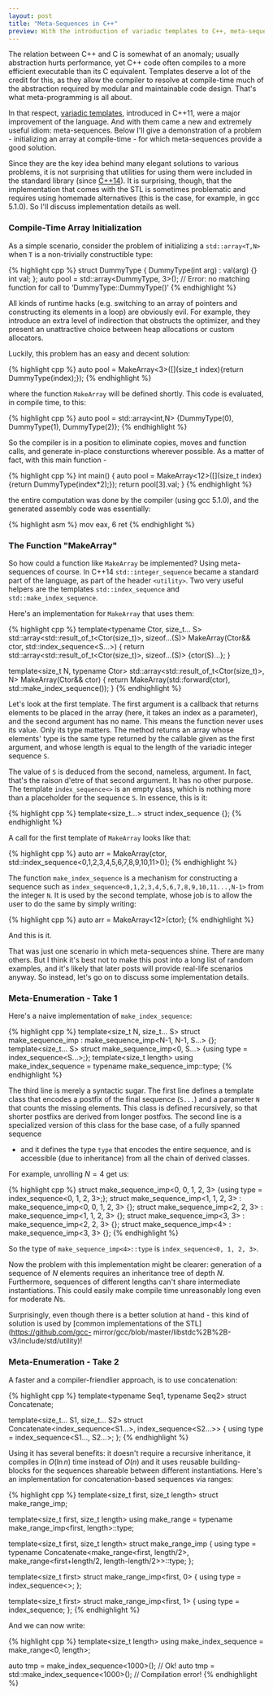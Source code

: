 ```yaml
---
layout: post
title: "Meta-Sequences in C++"
preview: With the introduction of variadic templates to C++, meta-sequences became a central idiom in meta-programming. The standard implementation is not always the best choice.
--- 
```


The relation between C++ and C is somewhat of an anomaly; usually abstraction
hurts performance, yet C++ code often compiles to a more efficient executable
than its C equivalent. Templates deserve a lot of the credit for this, as they
allow the compiler to resolve at compile-time much of the abstraction required
by modular and maintainable code design. That's what meta-programming is all
about.

In that respect, [variadic
templates](http://en.cppreference.com/w/cpp/language/parameter_pack), introduced
in C++11, were a major improvement of the language. And with them came a new and
extremely useful idiom: meta-sequences. Below I'll give a demonstration of a
problem - initializing an array at compile-time - for which meta-sequences
provide a good solution.

Since they are the key idea behind many elegant solutions to various problems,
it is not surprising that utilities for using them were included in the
standard library (since [C++14](http://en.cppreference.com/w/cpp/utility)). It
is surprising, though, that the implementation that comes with the STL is sometimes
problematic and requires using homemade alternatives (this is the case, for
example, in gcc 5.1.0). So I'll discuss implementation details as well. 
 
### Compile-Time Array Initialization 
 
As a simple scenario, consider the problem of initializing a
```std::array<T,N>``` when ```T``` is a non-trivially constructible type:

{% highlight cpp %}
struct DummyType
{
    DummyType(int arg) : val(arg) {}
    int val;
};
auto pool = std::array<DummyType, 3>(); // Error: no matching function for call to ‘DummyType::DummyType()’
{% endhighlight %}

All kinds of runtime hacks (e.g. switching to an array of pointers and
constructing its elements in a loop) are obviously evil. For example, they
introduce an extra level of indirection that obstructs the optimizer, and they
present an unattractive choice between heap allocations or custom
allocators.

Luckily, this problem has an easy and decent solution:

{% highlight cpp %}
auto pool = MakeArray<3>([](size_t index){return DummyType(index);});
{% endhighlight %}

where the function ```MakeArray``` will be defined shortly. This code is
evaluated, in compile time, to this:

{% highlight cpp %}
auto pool = std::array<int,N> {DummyType(0), DummyType(1), DummyType(2)};
{% endhighlight %}

So the compiler is in a position to eliminate copies, moves and function calls,
and generate in-place consturctions wherever possible. As a matter of fact, with
this main function -

{% highlight cpp %}
int main()
{
   auto pool = MakeArray<12>([](size_t index){return DummyType(index*2);});
   return pool[3].val;
}
{% endhighlight %}

the entire computation was done by the compiler (using gcc 5.1.0), and the
generated assembly code was essentially:

{% highlight asm %}
mov     eax, 6
ret
{% endhighlight %}
 
### The Function "MakeArray" 
 
So how could a function like ```MakeArray``` be implemented? Using meta-
sequences of course. In C++14 ```std::integer_sequence``` became a standard part
of the language, as part of the header ```<utility>```. Two very useful helpers
are the templates ```std::index_sequence``` and ```std::make_index_sequence```.

Here's an implementation for ```MakeArray``` that uses them:

{% highlight cpp %}
template<typename Ctor, size_t... S>
std::array<std::result_of_t<Ctor(size_t)>, sizeof...(S)> MakeArray(Ctor&& ctor, std::index_sequence<S...>)
{
   return std::array<std::result_of_t<Ctor(size_t)>, sizeof...(S)> {ctor(S)...};
}

template<size_t N, typename Ctor>
std::array<std::result_of_t<Ctor(size_t)>, N> MakeArray(Ctor&& ctor)
{
   return MakeArray(std::forward<Ctor>(ctor), std::make_index_sequence<N>());
}
{% endhighlight %}

Let's look at the first template. The first argument is a callback that
returns elements to be placed in the array (here, it takes an
index as a parameter), and the second argument has no name. This means the
function never uses its value. Only its type matters. The method returns an
array whose elements' type is the same type returned by the callable given as
the first argument, and whose length is equal to the length of the variadic
integer sequence ```S```.

The value of ```S``` is deduced from the second, nameless, argument. In fact,
that's the raison d'etre of that second argument. It has no other purpose. The
template ```index_sequence<>``` is an empty class, which is nothing more than a
placeholder for the sequence ```S```.  In essence, this is it:

{% highlight cpp %}
template<size_t...> struct index_sequence {};
{% endhighlight %}

A call for the first template of ```MakeArray``` looks like that:

{% highlight cpp %}
auto arr = MakeArray(ctor, std::index_sequence<0,1,2,3,4,5,6,7,8,9,10,11>());
{% endhighlight %}

The function ```make_index_sequence``` is a mechanism for constructing a
sequence such as ```index_sequence<0,1,2,3,4,5,6,7,8,9,10,11...,N-1>``` from the
integer ```N```. It is used by the second template, whose job is to allow the
user to do the same by simply writing:

{% highlight cpp %}
auto arr = MakeArray<12>(ctor);
{% endhighlight %}

And this is it.

That was just one scenario in which meta-sequences shine. There are many others.
But I think it's best not to make this post into a long list of random examples,
and it's likely that later posts will provide real-life scenarios anyway. So
instead, let's go on to discuss some implementation details. 
 
### Meta-Enumeration - Take 1 
 
Here's a naive implementation of ```make_index_sequence```:

{% highlight cpp %}
template<size_t N, size_t... S> struct make_sequence_imp : make_sequence_imp<N-1, N-1, S...> {};
template<size_t... S> struct make_sequence_imp<0, S...> {using type = index_sequence<S...>;};
template<size_t length> using make_index_sequence = typename make_sequence_imp<length>::type;
{% endhighlight %}

The third line is merely a syntactic sugar. The first line defines a template
class that encodes a postfix of the final sequence (```S...```) and a parameter
```N``` that counts the missing elements. This class is defined recursively, so that
shorter postfixs are derived from longer postfixs. The second line is a
specialized version of this class for the base case, of a fully spanned sequence
- and it defines the type ```type``` that encodes the entire sequence, and is
accessible (due to inheritance) from all the chain of derived classes.

For example, unrolling $N=4$ get us:

{% highlight cpp %}
struct make_sequence_imp<0, 0, 1, 2, 3> {using type = index_sequence<0, 1, 2, 3>;};
struct make_sequence_imp<1, 1, 2, 3> : make_sequence_imp<0, 0, 1, 2, 3> {};
struct make_sequence_imp<2, 2, 3> : make_sequence_imp<1, 1, 2, 3> {};
struct make_sequence_imp<3, 3> : make_sequence_imp<2, 2, 3> {};
struct make_sequence_imp<4> : make_sequence_imp<3, 3> {};
{% endhighlight %}

So the type of ```make_sequence_imp<4>::type``` is ```index_sequence<0, 1, 2, 3>```.

Now the problem with this implementation might be clearer: generation of a
sequence of $N$ elements requires an inheritance tree of depth $N$. Furthermore,
sequences of different lengths can't share intermediate instantiations. This
could easily make compile time unreasonably long even for moderate $N$s.

Surprisingly, even though there is a better solution at hand - this kind of
solution is used by [common implementations of the STL](https://github.com/gcc-
mirror/gcc/blob/master/libstdc%2B%2B-v3/include/std/utility)! 
 
### Meta-Enumeration - Take 2

A faster and a compiler-friendlier approach, is to use concatenation:

{% highlight cpp %}
template<typename Seq1, typename Seq2> struct Concatenate;

template<size_t... S1, size_t... S2>
struct Concatenate<index_sequence<S1...>, index_sequence<S2...>> {
    using type = index_sequence<S1..., S2...>;
};
{% endhighlight %}

Using it has several benefits: it doesn't require a recursive inheritance, it
compiles in $O(\ln n)$ time instead of $O(n)$ and it uses reusable building-
blocks for the sequences shareable between different instantiations. Here's an
implementation for concatenation-based sequences via ranges:


{% highlight cpp %}
template<size_t first, size_t length>
struct make_range_imp;

template<size_t first, size_t length>
using make_range = typename make_range_imp<first, length>::type;

template<size_t first, size_t length>
struct make_range_imp {
   using type = typename Concatenate<make_range<first, length/2>,
make_range<first+length/2, length-length/2>>::type;
};

template<size_t first>
struct make_range_imp<first, 0> {
   using type = index_sequence<>;
};

template<size_t first>
struct make_range_imp<first, 1> {
   using type = index_sequence<first>;
};
{% endhighlight %}

And we can now write:

{% highlight cpp %}
template<size_t length> using make_index_sequence = make_range<0, length>;

auto tmp = make_index_sequence<1000>(); // Ok!
auto tmp = std::make_index_sequence<1000>(); // Compilation error!
{% endhighlight %}
